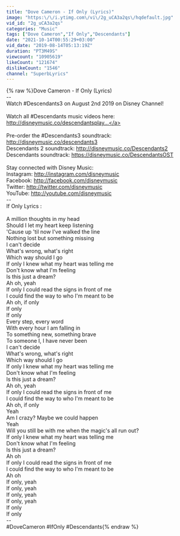 ```yaml
---
title: "Dove Cameron - If Only (Lyrics)"
image: "https:\/\/i.ytimg.com\/vi\/2g_uCA3a2qs\/hqdefault.jpg"
vid_id: "2g_uCA3a2qs"
categories: "Music"
tags: ["Dove Cameron","If Only","Descendants"]
date: "2021-10-14T00:55:29+03:00"
vid_date: "2019-08-14T05:13:19Z"
duration: "PT3M49S"
viewcount: "10905619"
likeCount: "121674"
dislikeCount: "1546"
channel: "SuperbLyrics"
---
```

{% raw %}Dove Cameron - If Only (Lyrics)<br />--<br />Watch #Descendants3 on August 2nd 2019 on Disney Channel! <br /><br />Watch all #Descendants music videos here: <a rel="nofollow" target="blank" href="http://disneymusic.co/descendantsplay...">http://disneymusic.co/descendantsplay...</a><br /><br />Pre-order the #Descendants3 soundtrack: <a rel="nofollow" target="blank" href="http://disneymusic.co/descendants3">http://disneymusic.co/descendants3</a><br />Descendants 2 soundtrack: <a rel="nofollow" target="blank" href="http://disneymusic.co/Descendants2">http://disneymusic.co/Descendants2</a><br />Descendants soundtrack: <a rel="nofollow" target="blank" href="https://disneymusic.co/DescendantsOST">https://disneymusic.co/DescendantsOST</a><br /><br />Stay connected with Disney Music:<br />Instagram: <a rel="nofollow" target="blank" href="http://instagram.com/disneymusic">http://instagram.com/disneymusic</a><br />Facebook: <a rel="nofollow" target="blank" href="http://facebook.com/disneymusic">http://facebook.com/disneymusic</a><br />Twitter: <a rel="nofollow" target="blank" href="http://twitter.com/disneymusic">http://twitter.com/disneymusic</a><br />YouTube: <a rel="nofollow" target="blank" href="http://youtube.com/disneymusic">http://youtube.com/disneymusic</a><br />--<br />If Only Lyrics :<br /><br />A million thoughts in my head<br />Should I let my heart keep listening<br />'Cause up 'til now I've walked the line<br />Nothing lost but something missing<br />I can't decide<br />What's wrong, what's right<br />Which way should I go<br />If only I knew what my heart was telling me<br />Don't know what I'm feeling<br />Is this just a dream?<br />Ah oh, yeah<br />If only I could read the signs in front of me<br />I could find the way to who I'm meant to be<br />Ah oh, if only<br />If only<br />If only<br />Every step, every word<br />With every hour I am falling in<br />To something new, something brave<br />To someone I, I have never been<br />I can't decide<br />What's wrong, what's right<br />Which way should I go<br />If only I knew what my heart was telling me<br />Don't know what I'm feeling<br />Is this just a dream?<br />Ah oh, yeah<br />If only I could read the signs in front of me<br />I could find the way to who I'm meant to be<br />Ah oh, if only<br />Yeah<br />Am I crazy? Maybe we could happen<br />Yeah<br />Will you still be with me when the magic's all run out?<br />If only I knew what my heart was telling me<br />Don't know what I'm feeling<br />Is this just a dream?<br />Ah oh<br />If only I could read the signs in front of me<br />I could find the way to who I'm meant to be<br />Ah oh<br />If only, yeah<br />If only, yeah<br />If only, yeah<br />If only, yeah<br />If only<br />If only<br />--<br />#DoveCameron #IfOnly #Descendants{% endraw %}
